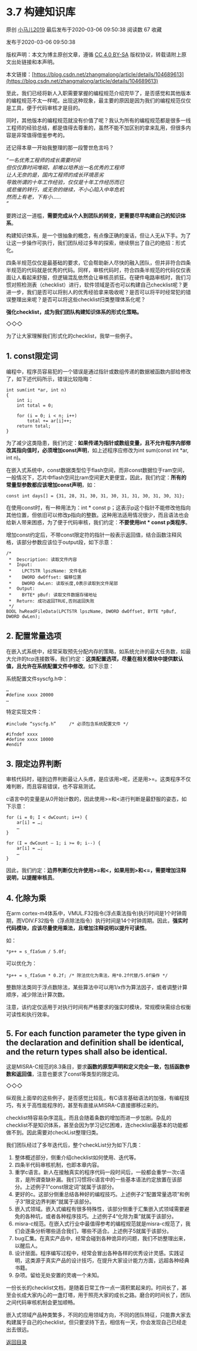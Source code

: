 3.7 构建知识库
=========

原创 [小马儿2019](https://me.csdn.net/zhangmalong) 最后发布于2020-03-06 09:50:38 阅读数 67 收藏

发布于2020-03-06 09:50:38

[](http://creativecommons.org/licenses/by-sa/4.0/)版权声明：本文为博主原创文章，遵循 [CC 4.0 BY-SA](http://creativecommons.org/licenses/by-sa/4.0/) 版权协议，转载请附上原文出处链接和本声明。

本文链接：[https://blog.csdn.net/zhangmalong/article/details/104689613](https://blog.csdn.net/zhangmalong/article/details/104689613)

至此，我们已经将新人入职需要掌握的编程规范介绍完毕了，是否感觉和其他版本的编程规范不太一样呢。出现这种现象，最主要的原因是因为我们的编程规范仅仅是工具，便于代码审核才是目的。

同时，其他版本的编程规范就没有价值了呢？我认为所有的编程规范都是很多一线工程师的经验总结，都是值得去尊重的，虽然不能不加区别的拿来乱用，但很多内容是非常值得借鉴参考的。

还记得本章一开始我整理的那一段警世危言吗？

_“一名优秀工程师的成长需要时间  
但仅仅靠时间堆砌，却难以培养出一名优秀的工程师  
让人无奈的是，国内工程师的成长环境恶劣  
导致所谓的十年工作经验，仅仅是十年工作经历而已  
或悲催的转行，或无奈的继续，不小心陷入中年危机  
然而上有老，下有小……  
”_

要跨过这一道槛，**需要完成从个人到团队的转变，更需要尽早构建自己的知识体系**。

构建知识体系，是一个很抽象的概念，有点像正确的废话，但让人无从下手。为了让这一步操作可执行，我们团队经过多年的探索，继续祭出了自己的绝招：形式化。

四条半规范仅仅是最基础的要求，它会帮助新人尽快的融入团队，但并非符合四条半规范的代码就是优秀的代码。同样，审核代码时，符合四条半规范的代码仅仅表面让人看起来舒服，但逻辑混乱依然会让审核员抓狂。在硬件电路审核时，我们习惯对照检测表（checklist）进行，软件领域是否也可以构建自己checklist呢？更进一步，我们是否可以将别人的优秀经验拿来吸收呢？是否可以将平时经常犯的错误整理出来呢？是否可以将这些checklist归类整理体系化呢？

**强化checklist，成为我们团队构建知识体系的形式化策略。**

◇◇◇

为了让大家理解我们形式化的checklist，我举一些例子。

1\. const限定词
------------

编程中，程序员容易犯的一个错误是通过指针或数组传递的数据被函数内部给修改了，如下述代码所示，错误比较隐晦：

    int sum(int *ar, int n)
    {
    	int i;
    	int total = 0;
    	
    	for (i = 0; i < n; i++)
    		total += ar[i]++;
    	return total;
    }
    

为了减少这类隐患，我们约定：**如果传递为指针或数组变量，且不允许程序内部修改其指向值时，必须增加const声明**，如上述程序应修改为int sum(const int *ar, int n)。

在嵌入式系统中，const数据类型位于flash空间，而非const数据位于ram空间，一般情况下，芯片中flash空间比ram空间更大更便宜，因此，我们约定：**所有的常量型参数都应该增加const声明**，如：

    const int days[] = {31, 28, 31, 30, 31, 30, 31, 31, 30, 31, 30, 31};
    

在使用const时，有一种用法为：int * const p；这表示p这个指针不能修改他指向其他位置，但依旧可以修改p指向的整数。这种用法适用情况很少，而且语法也会给新人带来困惑，为了便于代码审核，我们约定：**不要使用int * const p类程序**。

增加const约定后，不带const限定符的指针一般表示返回值，结合函数注释风格，该部分参数应该位于output段，如下示意：

    /*
     *  Description: 读取文件内容
     *  Input: 
     *    LPCTSTR lpszName: 文件名称
     *    DWORD dwOffset: 偏移位置
     *    DWORD dwLen: 读取长度,0表示读取到文件尾部
     *  Output: 
     *    BYTE* pBuf: 读取文件数据存储地址
     *  Return: 成功返回TRUE,否则返回失败
     */
    BOOL hwReadFileData(LPCTSTR lpszName, DWORD dwOffset, BYTE *pBuf, DWORD dwLen);
    

2\. 配置常量选项
----------

在嵌入式系统中，经常采取预先分配内存的策略，如系统允许的最大任务数，如最大允许的tcp连接数等。我们约定：**这类配置选项，尽量在相关模块中提供默认值，且允许在系统配置文件中修改**。如下示意：

系统配置文件syscfg.h中：

    …
    #define xxxx 20000
    …
    

特定实现文件：

    #include “syscfg.h”		/* 必须包含系统配置文件 */
    
    #ifndef xxxx
    #define xxxx 10000
    #endif
    

3\. 限定边界判断
----------

审核代码时，碰到边界判断最让人头疼，是应该用>呢，还是用>=。这类程序不仅难判断，而且容易错误，也不容易测试。

c语言中的变量是从0开始计数的，因此使用>=和<进行判断是最舒服的姿态，如下示意：

    for (i = 0; I < dwCount; i++) {
    	ar[i] = …;
    	…
    }
    
    for (I = dwCount – 1; i >= 0; i--) {
    	ar[i] = …;
    	…
    }
    

因此，我们约定：**边界判断仅允许使用>=和<，如果用到>和<=，需要增加注释说明，以提醒审核员**。

4\. 化除为乘
--------

在arm cortex-m4体系中，VMUL.F32指令(浮点乘法指令)执行时间是1个时钟周期，而VDIV.F32指令（浮点除法指令）执行时间是14个时钟周期。因此，**强实时代码模块，应该尽量使用乘法，且增加注释说明以提升可读性**。

如：

    *p++ = s_fIaSum / 5.0f;
    

可以优化为：

    *p++ = s_fIaSum * 0.2f; /* 除法优化为乘法，用*0.2f代替/5.0f操作 */
    

整数除法类同于浮点数除法，某些算法中可以用1/x作为算法因子，或者调整计算顺序，减少除法计算次数。

注意，该约定仅适用于对执行时间有严格要求的强实时模块，常规模块需综合权衡可读性和执行效率。

5\. For each function parameter the type given in the declaration and definition shall be identical, and the return types shall also be identical.
--------------------------------------------------------------------------------------------------------------------------------------------------

这是MISRA-C规范的8.3条目，要求**函数的原型声明和定义完全一致，包括函数参数和返回值**，注意也要求了const等类型的限定词。

◇◇◇

纵观我上面举的这些例子，是否感觉比较乱，有C语言基础语法的加强，有编程技巧，有关于高性能程序的，甚至有直接从MISRA-C直接挪移过来的。

checklist特容易杂序混乱，而且会随着条数的增加而进一步加剧。杂乱的checklist不是知识体系，甚至会因为学习记忆困难，连checklist最基本的功能都做不到。因此需要对checkList整理归类。

我们团队经过了多年迭代后，整个checkList分为如下几类：

1.  整体概述部分，侧重介绍checklist如何使用、迭代等。
2.  四条半代码审核机制，也即本章内容。
3.  重学c语言。新人在接触真实的程序代码一段时间后，一般都会重学一次c语言，是所谓查缺补漏。我们习惯将c语言中的一些基本语法约定放置在该部分。上述例子1“const限定词”就属于该部分。
4.  更好的c。这部分侧重总结各种好的编程技巧。上述例子2“配置常量选项”和例子3“限定边界判断”就属于该部分。
5.  嵌入式领域。嵌入式编程有很多特殊性，该部分侧重于汇集嵌入式领域需要避免的各种坑，或者各种程序技巧。上述例子4“化除为乘”就属于该部分。
6.  misra-c规范。在嵌入式行业中最值得参考的编程规范就是misra-c规范了，我们会逐条分析哪些适合我们，哪些不适合。上述例子5就属于该部分。
7.  bug汇集。在真实产品中，经常会碰到各种诡异的问题，我们不妨整理出来，以醒后人。
8.  设计层面。程序编写过程中，经常会冒出各种各样的优秀设计灵感。实践证明，这类源于真实产品的设计技巧，在提升大家设计能力方面，远超各种经典书籍。
9.  杂项。留给无处安置的灵魂一个未知。

一份长长的checklist文档，是随着日常工作一点一滴积累起来的。时间长了，甚至会长成大家内心的一盏灯塔，用于照亮大家的成长之路。磨合的时间长了，团队之间代码审核机制会更加顺畅。

嵌入式领域产品种类繁多，不同的应用领域方向，不同的团队特征，只能靠大家去构建属于自己的checklist，但只要坚持下去，相信有一天，你会发现自己已经走出去很远。

[返回目录](https://blog.csdn.net/zhangmalong/article/details/103197670)